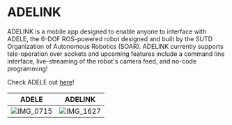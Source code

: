 # ADELINK
ADELINK is a mobile app designed to enable anyone to interface with ADELE, the 6-DOF ROS-powered robot designed and built by the SUTD Organization of Autonomous Robotics (SOAR). ADELINK currently supports tele-operation over sockets and upcoming features include a command line interface, live-streaming of the robot's camera feed, and no-code programming!

Check ADELE out [here](https://link-url-here.org)!

ADELE | ADELINK
---|---
![IMG_0715](https://user-images.githubusercontent.com/72917689/171989939-1775cc70-bf8a-473f-a16a-4a2eeb14366c.JPG)  |  ![IMG_1627](https://user-images.githubusercontent.com/72917689/171990040-000b2e99-3a5e-49d8-a42c-df8cb3667a74.PNG)
